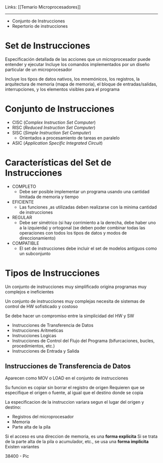 Links: [[Temario Microprocesadores]]
___
- Conjunto de Instrucciones
- Repertorio de instrucciones

# Set de Instrucciones
Especificación detallada de las acciones que un microprocesador puede entender y ejecutar
Incluye los comandos implementados por un diseño particular de un microprocesador

Incluye los tipos de datos nativos, los mnemónicos, los registros, la arquitectura de memoria (mapa de memoria), el bloque de entradas/salidas, interrupciones, y los elementos visibles para el programa

# Conjunto de Instrucciones
- CISC (*Complex Instruction Set Computer*)
- RISC (*Reduced Instruction Set Computer*)
- SISC (*Simple Instruction Set Computer*)
	- Orientados a procesamiento de tareas en paralelo
- ASIC (*Application Specific Integrated Circuit*)

# Características del Set de Instrucciones
- COMPLETO
	- Debe ser posible implementar un programa usando una cantidad limitada de memoria y tiempo
- EFICIENTE
	- Las funciones ,as utilizadas deben realizarse con la minima cantidad de instrucciones
- REGULAR
	- Debe ser simétrico (si hay corrimiento a la derecha, debe haber uno a la izquierda) y ortogonal (se deben poder combinar todas las operaciones con todos los tipos de datos y modos de direccionamiento)
- COMPATIBLE
	- El set de instrucciones debe incluir el set de modelos antiguos como un subconjunto

# Tipos de Instrucciones

Un conjunto de instrucciones muy simplificado origina programas muy complejos e ineficientes

Un conjunto de instrucciones muy complejas necesita de sistemas de control de HW sofisticado y costoso

Se debe hacer un compromiso entre la simplicidad del HW y SW

- Instrucciones de Transferencia de Datos
- Instrucciones Aritmeticas
- Instrucciones Logicas
- Instrucciones de Control del Flujo del Programa (bifurcaciones, bucles, procedimientos, etc.)
- Instrucciones de Entrada y Salida

## Instrucciones de Transferencia de Datos
Aparecen como MOV o LOAD en el conjunto de instrucciones

Su funcion es copiar sin borrar el registro de origen
Requieren que se especifique el origen o fuente, al igual que el destino donde se copia

La especificacion de la instruccion variara segun el lugar del origen y destino:
- Registros del microprocesador
- Memoria
- Parte alta de la pila

Si el acceso es una direccion de memoria, es una **forma explicita**
Si se trata de la parte alta de la pila o acumulador, etc., se usa una **forma implicita**
Existen variantes





38400 - Pic